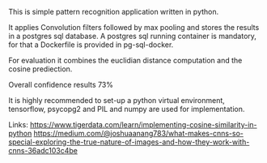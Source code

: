 This is simple pattern recognition application written in python.

It applies Convolution filters followed by max pooling and stores the results in a postgres sql database.
A postgres sql running container is mandatory, for that a Dockerfile is provided in pg-sql-docker.

For evaluation it combines the euclidian distance computation and the cosine prediection.

Overall confidence results 73%

It is highly recommended to set-up a python virtual environment, tensorflow, psycopg2 and PIL and numpy are used for implementation.

Links:
https://www.tigerdata.com/learn/implementing-cosine-similarity-in-python
https://medium.com/@joshuaanang783/what-makes-cnns-so-special-exploring-the-true-nature-of-images-and-how-they-work-with-cnns-36adc103c4be
